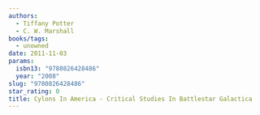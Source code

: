 ```yaml
---
authors:
  - Tiffany Potter
  - C. W. Marshall
books/tags:
  - unowned
date: 2011-11-03
params:
  isbn13: "9780826428486"
  year: "2008"
slug: "9780826428486"
star_rating: 0
title: Cylons In America - Critical Studies In Battlestar Galactica
---
```


<!--more-->
